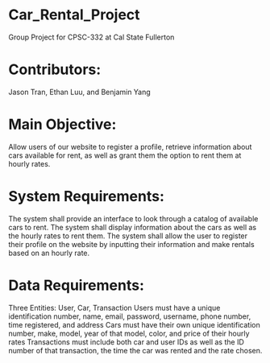 # Car_Rental_Project
Group Project for CPSC-332 at Cal State Fullerton

# Contributors:
Jason Tran, Ethan Luu, and Benjamin Yang

# Main Objective: 
Allow users of our website to register a profile, retrieve information about cars available for rent, as well as grant them the option to rent them at hourly rates. 

# System Requirements: 
The system shall provide an interface to look through a catalog of available cars to rent. 
The system shall display information about the cars as well as the hourly rates to rent them. 
The system shall allow the user to register their profile on the website by inputting their information and make rentals based on an hourly rate.

# Data Requirements:
Three Entities: User, Car, Transaction
Users must have a unique identification number, name, email, password, username, phone number, time registered, and address
Cars  must have their own unique identification number, make, model, year of that model, color, and price of their hourly rates
Transactions must include both car and user IDs as well as the ID number of that transaction, the time the car was rented and the rate chosen.


